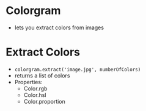 # Colorgram
- lets you extract colors from images

# Extract Colors
- `colorgram.extract('image.jpg', numberOfColors)`
- returns a list of colors
- Properties:
  - Color.rgb
  - Color.hsl
  - Color.proportion